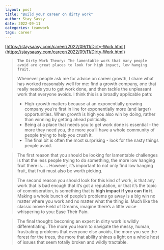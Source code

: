 ```yaml
---
layout: post
title: "Build your career on dirty work"
author: Stay Sassy
date: 2022-09-11
categories: teamwork
tags: career
---
```


[https://staysaasy.com/career/2022/09/11/Dirty-Work.html](https://staysaasy.com/career/2022/09/11/Dirty-Work.html)

> ```
> The Dirty Work Theory: The lamentable work that many people avoid are great places to look for high impact, low hanging fruit.
> ```
>
> Whenever people ask me for advice on career growth, I share what has worked reasonably well for me: find a growth company, one that really needs you to get work done, and then tackle the unpleasant work that everyone avoids. I think this is a broadly applicable path:
>
> - High-growth matters because at an exponentially growing company you’re first in line for exponentially more (and larger) opportunities. When growth is high you also win by doing, rather than winning by getting ahead politically.
> - Being at a place that needs you to get work done is essential - the more they need you, the more you’ll have a whole community of people trying to help you crush it.
> - The final bit is often the most surprising - look for the nasty things people avoid.

> The first reason that you should be looking for lamentable challenges is that the less people trying to do something, the more low hanging fruit there is. ... However, it’s important to not only find low hanging fruit, that fruit must also be worth picking.
>
> The second reason you should look for this kind of work, is that any work that is bad enough that it’s got a reputation, or that it’s the topic of commiseration, is something that is **high impact if you can fix it**. Making a whole bunch of people’s problems go away is a big win no matter where you work and no matter what the thing is. Much like the classic movie Field of Dreams, imagine there’s a little voice whispering to you: Ease Their Pain.

> The final thought: becoming an expert in dirty work is wildly differentiating. The more you learn to navigate the messy, human, frustrating problems that everyone else avoids, the more you see the forest for the trees, the more that ability shines a light on a whole host of issues that seem totally broken and wildly tractable.

